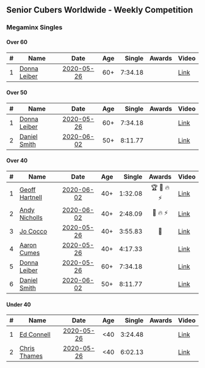 ## Senior Cubers Worldwide - Weekly Competition
### Megaminx Singles

#### Over 60

| # | Name | Date | Age | Single | Awards | Video |
| :--: | -- | :--: | :--: | --: | :--: | -- |
| 1 | [Donna Leiber](../persons/donna_leiber.md) | [2020-05-26](results/2020-05-26.md) | 60+ | 7:34.18 |  | [Link](https://www.facebook.com/events/688407551989463/permalink/690856405077911/) |

#### Over 50

| # | Name | Date | Age | Single | Awards | Video |
| :--: | -- | :--: | :--: | --: | :--: | -- |
| 1 | [Donna Leiber](../persons/donna_leiber.md) | [2020-05-26](results/2020-05-26.md) | 60+ | 7:34.18 |  | [Link](https://www.facebook.com/events/688407551989463/permalink/690856405077911/) |
| 2 | [Daniel Smith](../persons/daniel_smith.md) | [2020-06-02](results/2020-06-02.md) | 50+ | 8:11.77 |  | [Link](https://www.facebook.com/events/3373950429496747/permalink/3381536338738156/) |

#### Over 40

| # | Name | Date | Age | Single | Awards | Video |
| :--: | -- | :--: | :--: | --: | :--: | -- |
| 1 | [Geoff Hartnell](../persons/geoff_hartnell.md) | [2020-06-02](results/2020-06-02.md) | 40+ | 1:32.08 | 🏆 🥇 🔥 ⚡ | [Link](https://www.facebook.com/events/3373950429496747/permalink/3374121619479628/) |
| 2 | [Andy Nicholls](../persons/andy_nicholls.md) | [2020-06-02](results/2020-06-02.md) | 40+ | 2:48.09 | 🥈 🔥 ⚡ | [Link](https://www.facebook.com/events/3373950429496747/permalink/3374518846106572/) |
| 3 | [Jo Cocco](../persons/jo_cocco.md) | [2020-05-26](results/2020-05-26.md) | 40+ | 3:55.83 | 🥉 | [Link](https://www.facebook.com/events/688407551989463/permalink/689392185224333/) |
| 4 | [Aaron Cumes](../persons/aaron_cumes.md) | [2020-05-26](results/2020-05-26.md) | 40+ | 4:17.33 |  | [Link](https://www.facebook.com/events/688407551989463/permalink/692397031590515/) |
| 5 | [Donna Leiber](../persons/donna_leiber.md) | [2020-05-26](results/2020-05-26.md) | 60+ | 7:34.18 |  | [Link](https://www.facebook.com/events/688407551989463/permalink/690856405077911/) |
| 6 | [Daniel Smith](../persons/daniel_smith.md) | [2020-06-02](results/2020-06-02.md) | 50+ | 8:11.77 |  | [Link](https://www.facebook.com/events/3373950429496747/permalink/3381536338738156/) |

#### Under 40

| # | Name | Date | Age | Single | Awards | Video |
| :--: | -- | :--: | :--: | --: | :--: | -- |
| 1 | [Ed Connell](../persons/ed_connell.md) | [2020-05-26](results/2020-05-26.md) | <40 | 3:24.48 |  | [Link](https://www.facebook.com/events/688407551989463/permalink/691174248379460/) |
| 2 | [Chris Thames](../persons/chris_thames.md) | [2020-05-26](results/2020-05-26.md) | <40 | 6:02.13 |  | [Link](https://www.facebook.com/events/688407551989463/permalink/690392548457630/) |


<!-- Global site tag (gtag.js) - Google Analytics -->
<script async src="https://www.googletagmanager.com/gtag/js?id=UA-86348435-3"></script>
<script>window.dataLayer = window.dataLayer || []; function gtag() {dataLayer.push(arguments);} gtag('js', new Date()); gtag('config', 'UA-86348435-3');</script>
